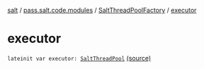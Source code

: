 [salt](../../index.md) / [pass.salt.code.modules](../index.md) / [SaltThreadPoolFactory](index.md) / [executor](./executor.md)

# executor

`lateinit var executor: `[`SaltThreadPool`](../-salt-thread-pool/index.md) [(source)](https://github.com/kurbaniec-tgm/salt/tree/master/code/modules/SaltThreadPool.kt#L20)
